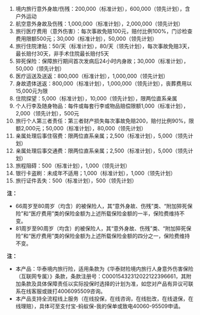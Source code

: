 1. 境内旅行意外身故/伤残：200,000（标准计划），600,000（领先计划），含户外运动  
2. 航空意外身故及伤残：1,000,000（标准计划），2,000,000（领先计划）  
3. 旅行医疗费用（意外伤害）：每次事故免赔100元，赔付比例100%，门诊检查费用限额500元；30,000（标准计划），50,000（领先计划）  
4. 旅行住院津贴：50/天（标准计划），80/天（领先计划），每次事故免赔3天，最长赔付30天，非手术住院最长赔付5天  
5. 猝死保险：保障旅行期间首次发病后24小时内身故；30,000（标准计划），50,000（领先计划）  
6. 医疗运送及送返：800,000（标准计划），1,000,000（领先计划）  
7. 身故遗体送返：800,000（标准计划），1,000,000（领先计划），丧葬费用以15,000元为限  
8. 住院探望：5,000（标准计划），10,000（领先计划），限两位直系亲属  
9. 个人行李及随身物品：每件或每套行李或物品赔偿限额1,000（标准计划），2,000（领先计划），500元  
10. 旅行个人第三者责任：第三者财产损失每次事故免赔200，赔付比例90%，限额2,000元；50,000（标准计划），80,000（领先计划）  
11. 亲属处理后事住宿费：限两位直系亲属；2,500（标准计划），5,000（领先计划）  
12. 亲属处理后事交通费：限两位直系亲属；2,500（标准计划），5,000（领先计划）  
13. 旅程阻碍：500（标准计划），1,000（领先计划）  
14. 银行卡盗刷：未成年不适用；1,000（标准计划），1,000（领先计划）  
15. 旅行证件丢失：500（标准计划），500（领先计划）  

**注：**
- 66周岁至80周岁（均含）的被保险人，其“意外身故、伤残”类、“附加猝死保险”和“医疗费用”类的保险金额为上述所载保险金额的一半，保险费维持不变。
- 81周岁至90周岁（均含）的被保险人，其“意外身故、伤残”类、“附加猝死保险”和“医疗费用”类的保险金额为上述所载保险金额的四分之一，保险费维持不变。

**注：**
- 本产品：华泰境内旅行险，适用条款为《华泰财险境内旅行人身意外伤害保险（互联网专属）》条款，条款注册号：C00015432312022122396661，其附加条款及具体保障责任以实际投保时选择的计划为准，如您对产品有异议可联系在线客服或拨打4006095509咨询。
- 本产品支持全流程线上服务（在线投保，在线咨询，在线批改，在线退保，在线理赔），具体可至支付宝-蚂蚁保-我的保单或致电40060-95509申请。